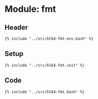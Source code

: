 # Module: fmt

## Header

```shell
{% include "../src/bl64-fmt-env.bash" %}
```

## Setup

```shell
{% include "../src/bl64-fmt.init" %}
```

## Code

```shell
{% include "../src/bl64-fmt.bash" %}
```
